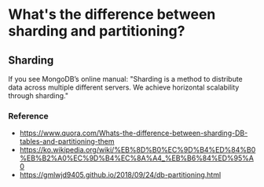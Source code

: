 # What's the difference between sharding and partitioning?

## Sharding

If you see MongoDB’s online manual:
  "Sharding is a method to distribute data across multiple different servers. We achieve horizontal scalability through sharding."


### Reference
- https://www.quora.com/Whats-the-difference-between-sharding-DB-tables-and-partitioning-them
- https://ko.wikipedia.org/wiki/%EB%8D%B0%EC%9D%B4%ED%84%B0%EB%B2%A0%EC%9D%B4%EC%8A%A4_%EB%B6%84%ED%95%A0
- https://gmlwjd9405.github.io/2018/09/24/db-partitioning.html
